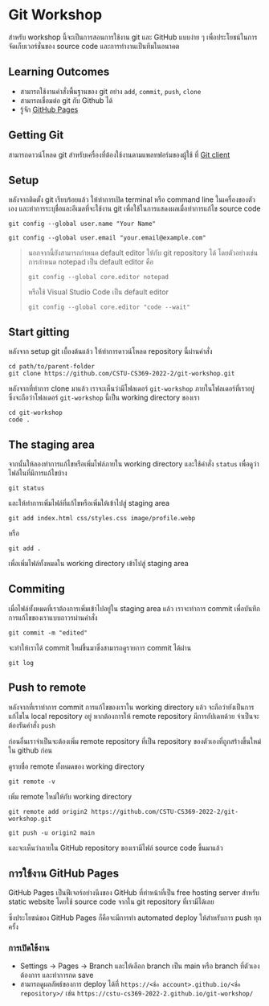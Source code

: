 # Git Workshop

สำหรับ workshop นี้จะเป็นการสอนการใช้งาน git และ GitHub แบบง่าย ๆ เพื่อประโยชน์ในการจัดเก็บเวอร์ชั่นของ source code และการทำงานเป็นทีมในอนาคต


## Learning Outcomes
- สามารถใช้งานคำสั่งพื้นฐานของ git อย่าง `add`, `commit`, `push`, `clone`
- สามารถเชื่อมต่อ git กับ Github ได้
- รู้จัก [GitHub Pages](https://pages.github.com/)

## Getting Git
สามารถดาวน์โหลด git สำหรับเครื่องที่ต้องใช้งานตามแพลทฟอร์มของผู้ใช้ ที่ [Git client](https://git-scm.com/downloads)

## Setup
หลังจากติดตั้ง git เรียบร้อยแล้ว ให้ทำการเปิด terminal หรือ command line ในเครื่องของตัวเอง และทำการระบุชื่อและอีเมลที่จะใช้งาน git เพื่อใช้ในการแสดงผลเมื่อทำการแก้ไข source code
```
git config --global user.name "Your Name"
```
```
git config --global user.email "your.email@example.com"
```

> นอกจากนี้ยังสามารถกำหนด default editor ให้กับ git repository ได้ โดยตัวอย่างเช่นการกำหนด notepad เป็น default editor คือ
> ```
> git config --global core.editor notepad
> ```
> หรือใช้ Visual Studio Code เป็น default editor
> ```
> git config --global core.editor "code --wait"
> ```

## Start gitting

หลังจาก setup git เบื้องต้นแล้ว ให้ทำการดาวน์โหลด repository นี้ผ่านคำสั่ง
```
cd path/to/parent-folder
git clone https://github.com/CSTU-CS369-2022-2/git-workshop.git
```

หลังจากที่ทำการ clone มาแล้ว เราจะเห็นว่ามีโฟลเดอร์ `git-workshop` ภายในโฟลเดอร์ที่เราอยู่ ซึ่งจะถือว่าโฟลเดอร์ `git-workshop` นี้เป็น working directory ของเรา

```
cd git-workshop
code .
```

## The staging area
จากนั้นให้ลองทำการแก้ไขหรือเพิ่มไฟล์ภายใน working directory และใช้คำสั่ง `status` เพื่อดูว่าไฟล์ในที่มีการแก้ไขบ้าง

```
git status
```

และให้ทำการเพิ่มไฟล์ที่แก้ไขหรือเพิ่มให้เข้าไปสู่ staging area
```
git add index.html css/styles.css image/profile.webp
```
หรือ
```
git add .
```
เพื่อเพิ่มไฟล์ทั้งหมดใน working directory เข้าไปสู่ staging area

## Commiting
เมื่อไฟล์ทั้งหมดที่เราต้องการเพิ่มเข้าไปอยู่ใน staging area แล้ว เราจะทำการ commit เพื่อบันทึกการแก้ไขของเราแบบถาวรผ่านคำสั่ง

```
git commit -m "edited"
```

จะทำให้เราได้ commit ใหม่ขึ้นมาซึ่งสามารถดูรายการ commit ได้ผ่าน
```
git log
```

## Push to remote

หลังจากที่เราทำการ commit การแก้ไขของเราใน working directory แล้ว จะถือว่ายังเป็นการแก้ไขใน local repository อยู่ หากต้องการให้ remote repository มีการอัปเดทด้วย จำเป็นจะต้องรันคำสั่ง `push`

ก่อนอื่นเราจำเป็นจะต้องเพิ่ม remote repository ที่เป็น repository ของตัวเองที่ถูกสร้างขึ้นใหม่ใน github ก่อน

ดูรายชื่อ remote ทั้งหมดของ working directory
```
git remote -v
```

เพิ่ม remote ใหม่ให้กับ working directory

```
git remote add origin2 https://github.com/CSTU-CS369-2022-2/git-workshop.git
```

```
git push -u origin2 main
```

และจะเห็นว่าภายใน GitHub repository ของเรามีไฟล์ source code ขึ้นมาแล้ว

## การใช้งาน GitHub Pages

GitHub Pages เป็นฟีเจอร์อย่างนึงของ GitHub ที่ทำหน้าที่เป็น free hosting server สำหรับ static website โดยใช้ source code จากใน git repository ที่เรามีได้เลย

ซึ่งประโยชน์ของ GitHub Pages ก็คือจะมีการทำ automated deploy ให้สำหรับการ push ทุกครั้ง

### การเปิดใช้งาน
- Settings -> Pages -> Branch และให้เลือก branch เป็น main หรือ branch ที่ตัวเองต้องการ และทำการกด save
- สามารถดูผลลัพธ์ของการ deploy ได้ที่ `https://<ชื่อ account>.github.io/<ชื่อ repository>/` เช่น `https://cstu-cs369-2022-2.github.io/git-workshop/`